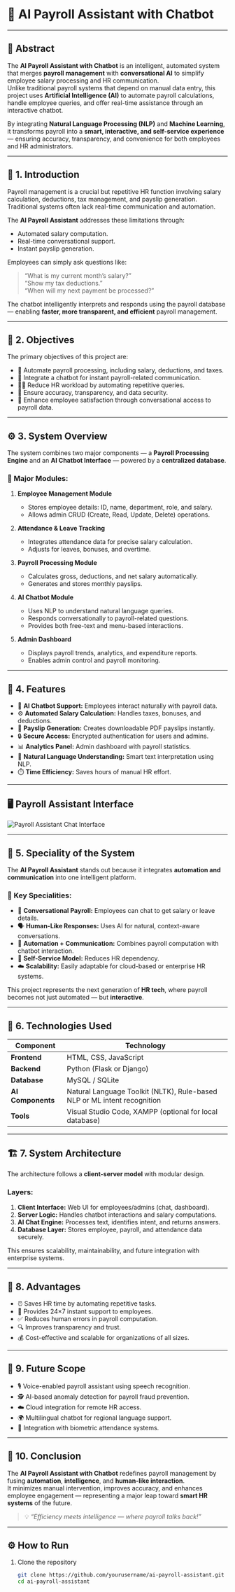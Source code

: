 # 💬 AI Payroll Assistant with Chatbot


---

## 🧠 Abstract
The **AI Payroll Assistant with Chatbot** is an intelligent, automated system that merges **payroll management** with **conversational AI** to simplify employee salary processing and HR communication.  
Unlike traditional payroll systems that depend on manual data entry, this project uses **Artificial Intelligence (AI)** to automate payroll calculations, handle employee queries, and offer real-time assistance through an interactive chatbot.

By integrating **Natural Language Processing (NLP)** and **Machine Learning**, it transforms payroll into a **smart, interactive, and self-service experience** — ensuring accuracy, transparency, and convenience for both employees and HR administrators.

---

## 📘 1. Introduction
Payroll management is a crucial but repetitive HR function involving salary calculation, deductions, tax management, and payslip generation. Traditional systems often lack real-time communication and automation.

The **AI Payroll Assistant** addresses these limitations through:
- Automated salary computation.  
- Real-time conversational support.  
- Instant payslip generation.

Employees can simply ask questions like:
> “What is my current month’s salary?”  
> “Show my tax deductions.”  
> “When will my next payment be processed?”

The chatbot intelligently interprets and responds using the payroll database — enabling **faster, more transparent, and efficient** payroll management.

---

## 🎯 2. Objectives
The primary objectives of this project are:
- 🤖 Automate payroll processing, including salary, deductions, and taxes.  
- 💬 Integrate a chatbot for instant payroll-related communication.  
- 👨‍💼 Reduce HR workload by automating repetitive queries.  
- 🔐 Ensure accuracy, transparency, and data security.  
- 🚀 Enhance employee satisfaction through conversational access to payroll data.  

---

## ⚙️ 3. System Overview
The system combines two major components — a **Payroll Processing Engine** and an **AI Chatbot Interface** — powered by a **centralized database**.

### 🧩 Major Modules:
1. **Employee Management Module**
   - Stores employee details: ID, name, department, role, and salary.
   - Allows admin CRUD (Create, Read, Update, Delete) operations.

2. **Attendance & Leave Tracking**
   - Integrates attendance data for precise salary calculation.
   - Adjusts for leaves, bonuses, and overtime.

3. **Payroll Processing Module**
   - Calculates gross, deductions, and net salary automatically.
   - Generates and stores monthly payslips.

4. **AI Chatbot Module**
   - Uses NLP to understand natural language queries.
   - Responds conversationally to payroll-related questions.
   - Provides both free-text and menu-based interactions.

5. **Admin Dashboard**
   - Displays payroll trends, analytics, and expenditure reports.
   - Enables admin control and payroll monitoring.

---

## 🌟 4. Features
- 💬 **AI Chatbot Support:** Employees interact naturally with payroll data.  
- ⚙️ **Automated Salary Calculation:** Handles taxes, bonuses, and deductions.  
- 📄 **Payslip Generation:** Creates downloadable PDF payslips instantly.  
- 🔒 **Secure Access:** Encrypted authentication for users and admins.  
- 📊 **Analytics Panel:** Admin dashboard with payroll statistics.  
- 🧠 **Natural Language Understanding:** Smart text interpretation using NLP.  
- ⏱️ **Time Efficiency:** Saves hours of manual HR effort.  

---

## 🖥️ Payroll Assistant Interface
![Payroll Assistant Chat Interface](42996f04-9015-45e8-97ce-9e17a9b5f2f5.png)

---

## 💫 5. Speciality of the System
The **AI Payroll Assistant** stands out because it integrates **automation and communication** into one intelligent platform.

### 🧩 Key Specialities:
- 🤝 **Conversational Payroll:** Employees can chat to get salary or leave details.  
- 🗣️ **Human-Like Responses:** Uses AI for natural, context-aware conversations.  
- 🧮 **Automation + Communication:** Combines payroll computation with chatbot interaction.  
- 🔁 **Self-Service Model:** Reduces HR dependency.  
- ☁️ **Scalability:** Easily adaptable for cloud-based or enterprise HR systems.  

This project represents the next generation of **HR tech**, where payroll becomes not just automated — but **interactive**.

---

## 🧰 6. Technologies Used
| Component | Technology |
|------------|-------------|
| **Frontend** | HTML, CSS, JavaScript |
| **Backend** | Python (Flask or Django) |
| **Database** | MySQL / SQLite |
| **AI Components** | Natural Language Toolkit (NLTK), Rule-based NLP or ML intent recognition |
| **Tools** | Visual Studio Code, XAMPP (optional for local database) |

---

## 🏗️ 7. System Architecture
The architecture follows a **client-server model** with modular design.

### Layers:
1. **Client Interface:** Web UI for employees/admins (chat, dashboard).  
2. **Server Logic:** Handles chatbot interactions and salary computations.  
3. **AI Chat Engine:** Processes text, identifies intent, and returns answers.  
4. **Database Layer:** Stores employee, payroll, and attendance data securely.  

This ensures scalability, maintainability, and future integration with enterprise systems.

---

## 🚀 8. Advantages
- ⏰ Saves HR time by automating repetitive tasks.  
- 💬 Provides 24×7 instant support to employees.  
- ✅ Reduces human errors in payroll computation.  
- 🔍 Improves transparency and trust.  
- 💰 Cost-effective and scalable for organizations of all sizes.  

---

## 🔮 9. Future Scope
- 🎙️ Voice-enabled payroll assistant using speech recognition.  
- 🕵️ AI-based anomaly detection for payroll fraud prevention.  
- ☁️ Cloud integration for remote HR access.  
- 🌍 Multilingual chatbot for regional language support.  
- 🔗 Integration with biometric attendance systems.  

---

## 🏁 10. Conclusion
The **AI Payroll Assistant with Chatbot** redefines payroll management by fusing **automation**, **intelligence**, and **human-like interaction**.  
It minimizes manual intervention, improves accuracy, and enhances employee engagement — representing a major leap toward **smart HR systems** of the future.

> 💡 *“Efficiency meets intelligence — where payroll talks back!”*

---


## ⚙️ How to Run
1. Clone the repository  
   ```bash
   git clone https://github.com/yourusername/ai-payroll-assistant.git
   cd ai-payroll-assistant
